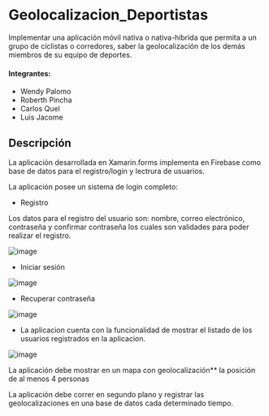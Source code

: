 # Geolocalizacion_Deportistas

Implementar una aplicación móvil nativa o nativa-híbrida que permita a un grupo de ciclistas o corredores, saber la geolocalización de los demás miembros de su equipo de deportes.

#### Integrantes:

* Wendy Palomo
* Roberth Pincha
* Carlos Quel
* Luis Jacome

## Descripción

La aplicación desarrollada en Xamarin.forms implementa en Firebase como base de datos para el registro/login y lectrura de usuarios. 

La aplicación posee un sistema de login completo: 

* Registro

 Los datos para el registro del usuario son: nombre, correo electrónico, contraseña y confirmar contraseña los cuales son validades para poder realizar el registro.

![image](https://user-images.githubusercontent.com/58127103/188853893-5fdbf09d-686f-441a-b229-c999261bfe34.png)

* Iniciar sesión

![image](https://user-images.githubusercontent.com/58127103/188855315-dc544006-a050-460a-b67a-79faa7ce9a7c.png)

* Recuperar contraseña

![image](https://user-images.githubusercontent.com/58127103/188855439-2002e11c-4023-4972-9293-9c29ffd08eed.png)



* La aplicacion cuenta con la funcionalidad de mostrar el listado de los usuarios registrados en la aplicacion.

![image](https://user-images.githubusercontent.com/58127103/188853533-267964ec-481e-4d5f-9296-e858a6f0fd26.png)

La aplicación debe mostrar en un mapa con geolocalización** la posición de al menos 4
personas

La aplicación debe correr en segundo plano y registrar las geolocalizaciones en una base 
de datos cada determinado tiempo.
